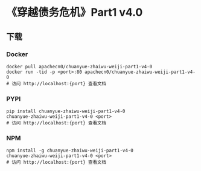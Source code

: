 # 《穿越债务危机》Part1 v4.0

## 下载

### Docker

```
docker pull apachecn0/chuanyue-zhaiwu-weiji-part1-v4-0
docker run -tid -p <port>:80 apachecn0/chuanyue-zhaiwu-weiji-part1-v4-0
# 访问 http://localhost:{port} 查看文档
```

### PYPI

```
pip install chuanyue-zhaiwu-weiji-part1-v4-0
chuanyue-zhaiwu-weiji-part1-v4-0 <port>
# 访问 http://localhost:{port} 查看文档
```

### NPM

```
npm install -g chuanyue-zhaiwu-weiji-part1-v4-0
chuanyue-zhaiwu-weiji-part1-v4-0 <port>
# 访问 http://localhost:{port} 查看文档
```
